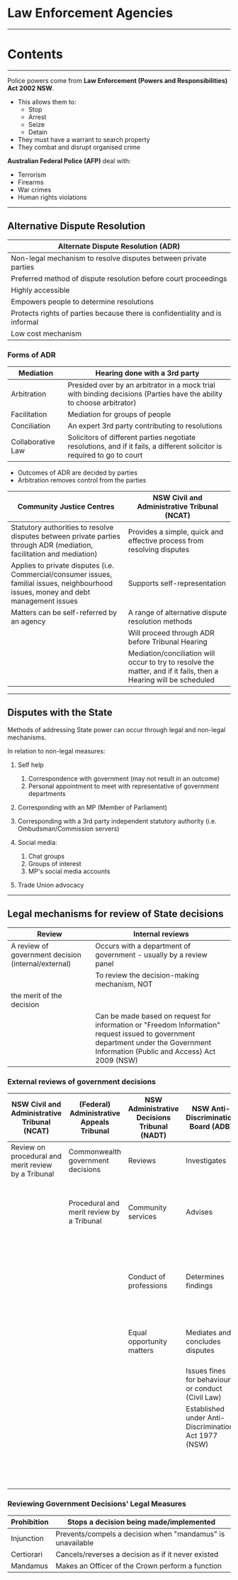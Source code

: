 # Law Enforcement Agencies

---

# Contents

---

Police powers come from **Law Enforcement (Powers and Responsibilities) Act 2002 NSW**.

- This allows them to:
    - Stop
    - Arrest
    - Seize
    - Detain
- They must have a warrant to search property
- They combat and disrupt organised crime

**Australian Federal Police (AFP)** deal with:

- Terrorism
- Firearms
- War crimes
- Human rights violations

---

## Alternative Dispute Resolution

| Alternate Dispute Resolution (ADR) |
| --- |
| Non-legal mechanism to resolve disputes between private parties |
| Preferred method of dispute resolution before court proceedings |
| Highly accessible |
| Empowers people to determine resolutions |
| Protects rights of parties because there is confidentiality and is informal |
| Low cost mechanism |

### Forms of ADR

| Mediation | Hearing done with a 3rd party |
| --- | --- |
| Arbitration | Presided over by an arbitrator in a mock trial with binding decisions (Parties have the ability to choose arbitrator) |
| Facilitation | Mediation for groups of people |
| Conciliation | An expert 3rd party contributing to resolutions |
| Collaborative Law | Solicitors of different parties negotiate resolutions, and if it fails, a different solicitor is required to go to court |
- Outcomes of ADR are decided by parties
- Arbitration removes control from the parties

| Community Justice Centres | NSW Civil and Administrative Tribunal (NCAT) |
| --- | --- |
| Statutory authorities to resolve disputes between private parties through ADR (mediation, facilitation and mediation) | Provides a simple, quick and effective process from resolving disputes |
| Applies to private disputes (i.e. Commercial/consumer issues, familial issues, neighbourhood issues, money and debt management issues | Supports self-representation |
| Matters can be self-referred by an agency | A range of alternative dispute resolution methods |
|  | Will proceed through ADR before Tribunal Hearing |
|  | Mediation/conciliation will occur to try to resolve the matter, and if it fails, then a Hearing will be scheduled |

---

## Disputes with the State

Methods of addressing State power can occur through legal and non-legal mechanisms.

In relation to non-legal measures:

1. Self help
    1. Correspondence with government (may not result in an outcome)
    2. Personal appointment to meet with representative of government departments
    
2. Corresponding with an MP (Member of Parliament)
3. Corresponding with a 3rd party independent statutory authority (i.e. Ombudsman/Commission servers)
4. Social media:
    1. Chat groups
    2. Groups of interest
    3. MP's social media accounts
    
5. Trade Union advocacy

---

## **Legal mechanisms for review of State decisions**

| Review | Internal reviews |
| --- | --- |
| A review of government decision (internal/external) | Occurs with a department of government - usually by a review panel |
|  | To review the decision-making mechanism, NOT
the merit of the decision |
|  | Can be made based on request for information or "Freedom Information" request issued to government department under the Government Information (Public and Access) Act 2009 (NSW) |

### External reviews of government decisions

| NSW Civil and Administrative Tribunal (NCAT) | (Federal) Administrative Appeals Tribunal | NSW Administrative Decisions Tribunal (NADT) | NSW Anti-Discrimination Board (ADB) | Ombudsman (Citizen's defender) | Australian Human Rights Commission | UNHR Committee |
| --- | --- | --- | --- | --- | --- | --- |
| Review on procedural and merit review by a Tribunal | Commonwealth government decisions | Reviews | Investigates | Statutory authority | Independent statutory organisation | A panel of judges on the Human Rights Committee |
|  | Procedural and merit review by a Tribunal | Community services | Advises | Formally receive complaints and investigates them | Receive and investigate complaints | Receives complaints from individuals/groups of nation state to hear if human rights have been protected |
|  |  | Conduct of professions | Determines findings | Makes findings and recommendations to decisions of government (punishment is outside of their jurisdiction) | Recommend action | Makes findings and recommendations of the outcome |
|  |  | Equal opportunity matters | Mediates and concludes disputes |  | Advise on policy | Names and shames a nation on a particular human rights issue |
|  |  |  | Issues fines for behaviour or conduct (Civil Law) |  | Advocates on domestic/international human rights issues |  |
|  |  |  | Established under Anti-Discrimination Act 1977 (NSW) |  | Addresses internal human rights instruments and anti-discrimination law |  |
|  |  |  |  |  | Established by Human Rights and Equal Opportunity Act 1986 (Commonwealth) |  |

### **Reviewing Government Decisions' Legal Measures**

| Prohibition | Stops a decision being made/implemented |
| --- | --- |
| Injunction | Prevents/compels a decision when "mandamus" is unavailable |
| Certiorari | Cancels/reverses a decision as if it never existed |
| Mandamus | Makes an Officer of the Crown perform a function |